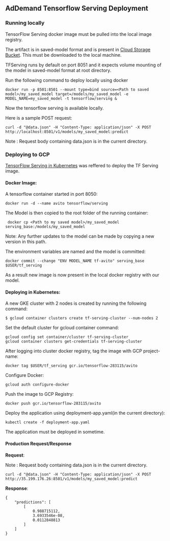 ## AdDemand Tensorflow Serving Deployment 
### Running locally
TensorFlow Serving docker image must be pulled into the local image registry.

The artifact is in saved-model format and is present in [Cloud Storage Bucket](https://console.cloud.google.com/storage/browser/dataproc-e3bd1f7b-2e29-4da6-a5c4-077c164fd32a-us-central1/avito%2Fsaved-model%2Fmy_saved%2F?project=skilful-orb-255314).
This must be downloaded to the local machine.

TFServing runs by default on port 8051 and it expects volume mounting of the model in saved-model format at root directory.

Run the following command to deploy locally using docker
```buildoutcfg
docker run -p 8501:8501 --mount type=bind source=<Path to saved model>/my_saved_model target=/models/my_saved_model -e MODEL_NAME=my_saved_model -t tensorflow/serving &
```
Now the tensorflow serving is available locally.

Here is a sample POST request:

```buildoutcfg
curl -d "@data.json" -H "Content-Type: application/json" -X POST http://localhost:8501/v1/models/my_saved_model:predict
```
Note : Request body containing data.json is in the current directory.

### Deploying to GCP
[TensorFlow Serving in Kubernetes](https://www.tensorflow.org/tfx/serving/serving_kubernetes) was reffered to deploy the TF Serving image.

#### Docker Image:
A tensorflow container started in port 8050:
```buildoutcfg
docker run -d --name avito tensorflow/serving
```
The Model is then copied to the root folder of the running container:
```
 docker cp <Path to my saved model>/my_saved_model serving_base:/models/my_saved_model
```
Note: Any further updates to the model can be made by copying a new version in this path.

The environment variables are named and the model is committed:
```buildoutcfg
docker commit --change "ENV MODEL_NAME tf-avito" serving_base $USER/tf_serving
```
As a result new image is now present in the local docker registry with our model.

#### Deploying in Kubernetes:
A new GKE cluster with 2 nodes is created by running the following command:
```buildoutcfg
$ gcloud container clusters create tf-serving-cluster --num-nodes 2
```
Set the default cluster for gcloud container command:
```buildoutcfg
gcloud config set container/cluster tf-serving-cluster
gcloud container clusters get-credentials tf-serving-cluster
```
After logging into cluster docker registry, tag the image with GCP project-name:
```buildoutcfg
docker tag $USER/tf_serving gcr.io/tensorflow-283115/avito
```
Configure Docker:
```buildoutcfg
gcloud auth configure-docker
```
Push the image to GCP Registry:
```buildoutcfg
docker push gcr.io/tensorflow-283115/avito
```
Deploy the application using deployment-app.yaml(in the current directory):
```buildoutcfg
kubectl create -f deployment-app.yaml
```
The application must be deployed in sometime.

#### Production Request/Response
**Request**:

Note : Request body containing data.json is in the current directory.

```buildoutcfg
curl -d "@data.json" -H "Content-Type: application/json" -X POST http://35.199.176.26:8501/v1/models/my_saved_model:predict
```

**Response**:
```buildoutcfg
{
    "predictions": [
        [
            0.988715112,
            3.6933546e-08,
            0.0112848813
        ]
    ]
}
```